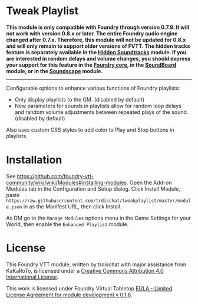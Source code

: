 # Tweak Playlist

**This module is only compatible with Foundry through version 0.7.9. It will not work with version 0.8.x or later. The entire Foundry audio engine changed after 0.7.x. Therefore, this module will not be updated for 0.8.x and will only remain to support older versions of FVTT. The hidden tracks feature is separately available in the [Hidden Soundtracks](https://foundryvtt.com/packages/hiddensoundtracks) module. If you are interested in random delays and volume changes, you should express your support for this feature in the [Foundry core](https://gitlab.com/foundrynet/foundryvtt/-/issues/4718), in the [SoundBoard](https://github.com/BlitzKraig/fvtt-SoundBoard/issues/48) module, or in the [Soundscape](https://github.com/CDeenen/Soundscape/issues/5) module.**

---
Configurable options to enhance various functions of Foundry playlists:
* Only display playlists to the GM. (disabled by default)
* New parameters for sounds in playlists allow for random loop delays and random volume adjustments between repeated plays of the sound.  (disabled by default)

Also uses custom CSS styles to add color to Play and Stop buttons in playlists.

# Installation
See https://github.com/foundry-vtt-community/wiki/wiki/Modules#installing-modules. Open the Add-on Modules tab in the Configuration and Setup dialog. Click Install Module, paste `https://raw.githubusercontent.com/trdischat/tweakplaylist/master/module.json` in as the Manifest URL, then click Install.

As DM go to the `Manage Modules` options menu in the Game Settings for your World, then enable the `Enhanced Playlist` module.

# License
This Foundry VTT module, written by trdischat with major assistance from KaKaRoTo, is licensed under a [Creative Commons Attribution 4.0 International License](http://creativecommons.org/licenses/by/4.0/).

This work is licensed under Foundry Virtual Tabletop [EULA - Limited License Agreement for module development v 0.1.6](http://foundryvtt.com/pages/license.html).
